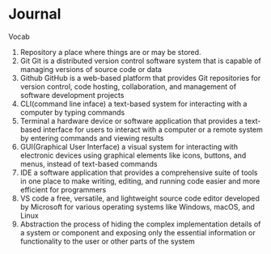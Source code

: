 # Journal
Vocab
1. Repository
   a place where things are or may be stored.
3. Git
   Git is a distributed version control software system that is capable of managing versions of source code or data
5. Github
   GitHub is a web-based platform that provides Git repositories for version control, code hosting, collaboration, and management of software development projects
7. CLI(command line inface)
    a text-based system for interacting with a computer by typing commands
9. Terminal
    a hardware device or software application that provides a text-based interface for users to interact with a computer or a remote system by entering commands and viewing results
11. GUI(Graphical User Interface)
    a visual system for interacting with electronic devices using graphical elements like icons, buttons, and menus, instead of text-based commands
13. IDE
    a software application that provides a comprehensive suite of tools in one place to make writing, editing, and running code easier and more efficient for programmers
15. VS code
    a free, versatile, and lightweight source code editor developed by Microsoft for various operating systems like Windows, macOS, and Linux
17. Abstraction
    the process of hiding the complex implementation details of a system or component and exposing only the essential information or functionality to the user or other parts of the system
